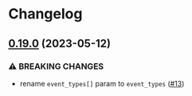 # Changelog

## [0.19.0](https://github.com/lithic-com/lithic-node/compare/lithic-v0.18.0...lithic-v0.19.0) (2023-05-12)


### ⚠ BREAKING CHANGES

* rename `event_types[]` param to `event_types` ([#13](https://github.com/lithic-com/lithic-node/issues/13))
